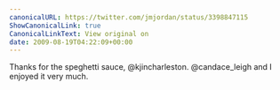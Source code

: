 ```yaml
---
canonicalURL: https://twitter.com/jmjordan/status/3398847115
ShowCanonicalLink: true
CanonicalLinkText: View original on
date: 2009-08-19T04:22:09+00:00
---
```

Thanks for the speghetti sauce, @kjincharleston. @candace_leigh and I enjoyed it very much.
